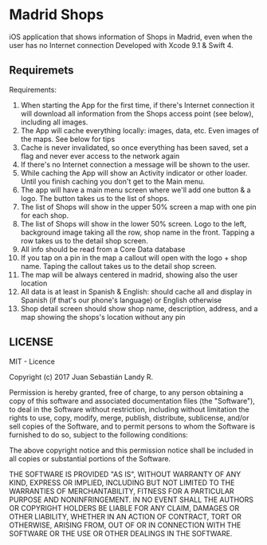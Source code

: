 # Madrid Shops

iOS application that shows information of Shops in Madrid, even when the user has no Internet connection
Developed with Xcode 9.1 & Swift 4.

## Requiremets

Requirements:
1. When starting the App for the first time, if there's Internet connection it will download all information from the Shops access point (see below), including all images.
2. The App will cache everything locally: images, data, etc. Even images of the maps. See below for tips
3. Cache is never invalidated, so once everything has been saved, set a flag and never ever access to the network again
4. If there's no Internet connection a message will be shown to the user.
5. While caching the App will show an Activity indicator or other loader. Until you finish caching you don't get to the Main menu.
6. The app will have a main menu screen where we'll add one button & a logo. The button takes us to the list of shops.
7. The list of Shops will show in the upper 50% screen a map with one pin for each shop.
8. The list of Shops will show in the lower 50% screen. Logo to the left, background image taking all the row, shop name in the front. Tapping a row takes us to the detail shop screen.
9. All info should be read from a Core Data database
10. If you tap on a pin in the map a callout will open with the logo +
shop name. Taping the callout takes us to the detail shop screen.
11. The map will be always centered in madrid, showing also the user
location
12. All data is at least in Spanish & English: should cache all and
display in Spanish (if that's our phone's language) or English
otherwise
13. Shop detail screen should show shop name, description, address,
and a map showing the shops's location without any pin

## LICENSE

MIT - Licence

Copyright (c) 2017 Juan Sebastián Landy R.

Permission is hereby granted, free of charge, to any person obtaining a copy of this software and associated documentation files (the "Software"), to deal in the Software without restriction, including without limitation the rights to use, copy, modify, merge, publish, distribute, sublicense, and/or sell copies of the Software, and to permit persons to whom the Software is furnished to do so, subject to the following conditions:

The above copyright notice and this permission notice shall be included in all copies or substantial portions of the Software.

THE SOFTWARE IS PROVIDED "AS IS", WITHOUT WARRANTY OF ANY KIND, EXPRESS OR IMPLIED, INCLUDING BUT NOT LIMITED TO THE WARRANTIES OF MERCHANTABILITY, FITNESS FOR A PARTICULAR PURPOSE AND NONINFRINGEMENT. IN NO EVENT SHALL THE AUTHORS OR COPYRIGHT HOLDERS BE LIABLE FOR ANY CLAIM, DAMAGES OR OTHER LIABILITY, WHETHER IN AN ACTION OF CONTRACT, TORT OR OTHERWISE, ARISING FROM, OUT OF OR IN CONNECTION WITH THE SOFTWARE OR THE USE OR OTHER DEALINGS IN THE SOFTWARE.
